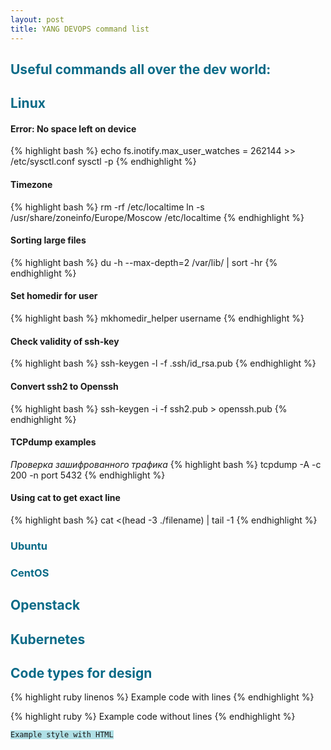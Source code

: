 ```yaml
---
layout: post
title: YANG DEVOPS command list
---
```

<h2><b><font color="#086A87">Useful commands all over the dev world:</font></b></h2>

<h2><b><font color="#086A87">Linux</font></b></h2>

<h4>Error: No space left on device</h4>
{% highlight bash %}
echo fs.inotify.max_user_watches = 262144 >> /etc/sysctl.conf
sysctl -p
{% endhighlight %}

<h4>Timezone</h4>
{% highlight bash %}
rm -rf /etc/localtime
ln -s /usr/share/zoneinfo/Europe/Moscow /etc/localtime
{% endhighlight %}

<h4>Sorting large files</h4>
{% highlight bash %}
du -h --max-depth=2 /var/lib/ | sort -hr
{% endhighlight %}

<h4>Set homedir for user</h4>
{% highlight bash %}
mkhomedir_helper username
{% endhighlight %}

<h4>Check validity of ssh-key</h4>
{% highlight bash %}
ssh-keygen -l -f .ssh/id_rsa.pub
{% endhighlight %}

<h4>Convert ssh2 to Openssh</h4>
{% highlight bash %}
ssh-keygen -i -f ssh2.pub > openssh.pub
{% endhighlight %}

<h4>TCPdump examples</h4>
<i>Проверка зашифрованного трафика</i>
{% highlight bash %}
tcpdump -A -c 200 -n port 5432
{% endhighlight %}

<h4>Using cat to get exact line</h4>
{% highlight bash %}
cat <(head -3 ./filename) | tail -1
{% endhighlight %}


<h3><b><font color="#086A87">Ubuntu</font></b></h3>

<h3><b><font color="#086A87">CentOS</font></b></h3>

<h2><b><font color="#086A87">Openstack</font></b></h2>

<h2><b><font color="#086A87">Kubernetes</font></b></h2>

<h2><b><font color="#086A87">Code types for design</font></b></h2>
{% highlight ruby linenos %}
Example code with lines
{% endhighlight %}

{% highlight ruby %}
Example code without lines
{% endhighlight %}

<pre><code style="background-color:powderblue;">Example style with HTML</code></pre>

